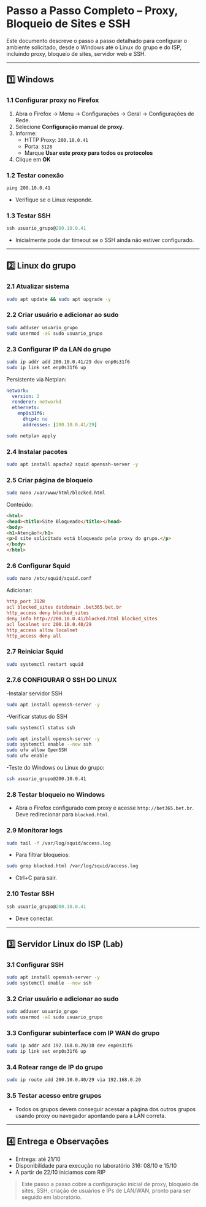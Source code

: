 # Passo a Passo Completo – Proxy, Bloqueio de Sites e SSH

Este documento descreve o passo a passo detalhado para configurar o ambiente solicitado, desde o Windows até o Linux do grupo e do ISP, incluindo proxy, bloqueio de sites, servidor web e SSH.

---

## 1️⃣ Windows

### 1.1 Configurar proxy no Firefox

1. Abra o Firefox → Menu → Configurações → Geral → Configurações de Rede.
2. Selecione **Configuração manual de proxy**.
3. Informe:
   - HTTP Proxy: `200.10.0.41`
   - Porta: `3128`
   - Marque **Usar este proxy para todos os protocolos**
4. Clique em **OK**

### 1.2 Testar conexão

```cmd
ping 200.10.0.41
```
- Verifique se o Linux responde.

### 1.3 Testar SSH

```powershell
ssh usuario_grupo@200.10.0.41
```
- Inicialmente pode dar timeout se o SSH ainda não estiver configurado.

---

## 2️⃣ Linux do grupo

### 2.1 Atualizar sistema

```bash
sudo apt update && sudo apt upgrade -y
```

### 2.2 Criar usuário e adicionar ao sudo

```bash
sudo adduser usuario_grupo
sudo usermod -aG sudo usuario_grupo
```

### 2.3 Configurar IP da LAN do grupo

```bash
sudo ip addr add 200.10.0.41/29 dev enp0s31f6
sudo ip link set enp0s31f6 up
```

Persistente via Netplan:
```yaml
network:
  version: 2
  renderer: networkd
  ethernets:
    enp0s31f6:
      dhcp4: no
      addresses: [200.10.0.41/29]
```
```bash
sudo netplan apply
```

### 2.4 Instalar pacotes

```bash
sudo apt install apache2 squid openssh-server -y
```

### 2.5 Criar página de bloqueio

```bash
sudo nano /var/www/html/blocked.html
```
Conteúdo:
```html
<html>
<head><title>Site Bloqueado</title></head>
<body>
<h1>Atenção!</h1>
<p>O site solicitado está bloqueado pelo proxy do grupo.</p>
</body>
</html>
```

### 2.6 Configurar Squid

```bash
sudo nano /etc/squid/squid.conf
```
Adicionar:
```conf
http_port 3128
acl blocked_sites dstdomain .bet365.bet.br
http_access deny blocked_sites
deny_info http://200.10.0.41/blocked.html blocked_sites
acl localnet src 200.10.0.40/29
http_access allow localnet
http_access deny all
```

### 2.7 Reiniciar Squid

```bash
sudo systemctl restart squid
```


### 2.7.6 CONFIGURAR O SSH DO LINUX 

-Instalar servidor SSH
```bash
sudo apt install openssh-server -y
```

-Verificar status do SSH
```bash
sudo systemctl status ssh


```
```bash
sudo apt install openssh-server -y
sudo systemctl enable --now ssh
sudo ufw allow OpenSSH
sudo ufw enable
```

-Teste do Windows ou Linux do grupo:
```bash
ssh usuario_grupo@200.10.0.41
```



### 2.8 Testar bloqueio no Windows
- Abra o Firefox configurado com proxy e acesse `http://bet365.bet.br`. Deve redirecionar para `blocked.html`.

### 2.9 Monitorar logs

```bash
sudo tail -f /var/log/squid/access.log
```
- Para filtrar bloqueios:
```bash
sudo grep blocked.html /var/log/squid/access.log
```
- Ctrl+C para sair.

### 2.10 Testar SSH

```powershell
ssh usuario_grupo@200.10.0.41
```
- Deve conectar.

---

## 3️⃣ Servidor Linux do ISP (Lab)

### 3.1 Configurar SSH

```bash
sudo apt install openssh-server -y
sudo systemctl enable --now ssh
```

### 3.2 Criar usuário e adicionar ao sudo

```bash
sudo adduser usuario_grupo
sudo usermod -aG sudo usuario_grupo
```

### 3.3 Configurar subinterface com IP WAN do grupo
```bash
sudo ip addr add 192.168.0.20/30 dev enp0s31f6
sudo ip link set enp0s31f6 up
```

### 3.4 Rotear range de IP do grupo
```bash
sudo ip route add 200.10.0.40/29 via 192.168.0.20
```

### 3.5 Testar acesso entre grupos
- Todos os grupos devem conseguir acessar a página dos outros grupos usando proxy ou navegador apontando para a LAN correta.

---




## 4️⃣ Entrega e Observações
- Entrega: até 21/10
- Disponibilidade para execução no laboratório 316: 08/10 e 15/10
- A partir de 22/10 iniciamos com RIP

> Este passo a passo cobre a configuração inicial de proxy, bloqueio de sites, SSH, criação de usuários e IPs de LAN/WAN, pronto para ser seguido em laboratório.

